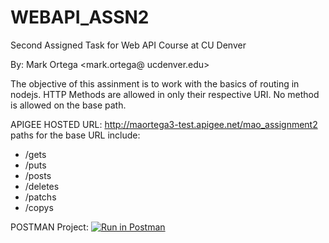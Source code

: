 # WEBAPI_ASSN2
Second Assigned Task for Web API Course at CU Denver

By: Mark Ortega
<mark.ortega@ ucdenver.edu>

The objective of this assinment is to work with the basics of routing in nodejs. HTTP Methods are allowed in only their respective URI.
No method is allowed on the base path.

APIGEE HOSTED URL: http://maortega3-test.apigee.net/mao_assignment2
paths for the base URL include:
* /gets
* /puts
* /posts
* /deletes
* /patchs
* /copys

POSTMAN Project:
[![Run in Postman](https://run.pstmn.io/button.svg)](https://app.getpostman.com/run-collection/7065c0028948e84ac132)
